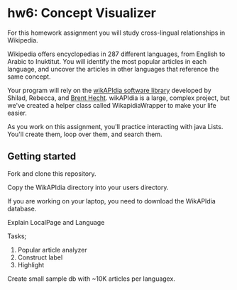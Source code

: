 hw6: Concept Visualizer
===
For this homework assignment you will study cross-lingual relationships in Wikipedia.

Wikipedia offers encyclopedias in 287 different languages, from English to Arabic to Inuktitut.
You will identify the most popular articles in each language, and uncover the articles in other
  languages that reference the same concept.

Your program will rely on the [wikAPIdia software library](https://github.com/shilad/wikAPIdia)
developed by Shilad, Rebecca, and [Brent Hecht](http://www.brenthecht.com/).
wikAPIdia is a large, complex project, but we've created a helper class called WikapidiaWrapper
to make your life easier.

As you work on this assignment, you'll practice interacting with java Lists.
You'll create them, loop over them, and search them.

## Getting started
Fork and clone this repository.

Copy the WikAPIdia directory into your users directory.

If you are working on your laptop, you need to download the WikAPIdia database.

Explain LocalPage and Language

Tasks;
1. Popular article analyzer
2. Construct label
3. Highlight

Create small sample db with ~10K articles per languagex.